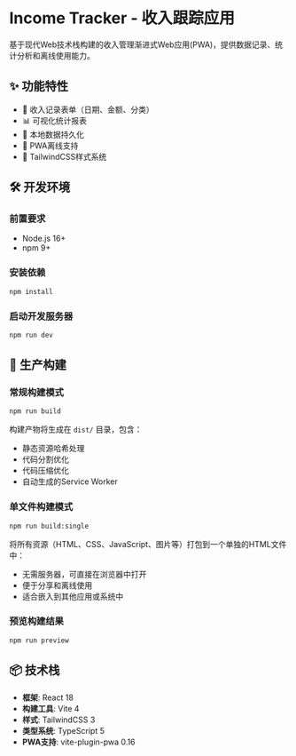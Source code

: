 # Income Tracker - 收入跟踪应用

基于现代Web技术栈构建的收入管理渐进式Web应用(PWA)，提供数据记录、统计分析和离线使用能力。

## ✨ 功能特性
- 📝 收入记录表单（日期、金额、分类）
- 📊 可视化统计报表
- 🔄 本地数据持久化
- 📲 PWA离线支持
- 🎨 TailwindCSS样式系统

## 🛠️ 开发环境

### 前置要求
- Node.js 16+ 
- npm 9+

### 安装依赖
```bash
npm install
```

### 启动开发服务器
```bash
npm run dev
```

## 🚀 生产构建

### 常规构建模式
```bash
npm run build
```
构建产物将生成在 `dist/` 目录，包含：
- 静态资源哈希处理
- 代码分割优化
- 代码压缩优化
- 自动生成的Service Worker

### 单文件构建模式
```bash
npm run build:single
```
将所有资源（HTML、CSS、JavaScript、图片等）打包到一个单独的HTML文件中：
- 无需服务器，可直接在浏览器中打开
- 便于分享和离线使用
- 适合嵌入到其他应用或系统中

### 预览构建结果
```bash
npm run preview
```

## 📦 技术栈
- **框架**: React 18
- **构建工具**: Vite 4
- **样式**: TailwindCSS 3
- **类型系统**: TypeScript 5
- **PWA支持**: vite-plugin-pwa 0.16